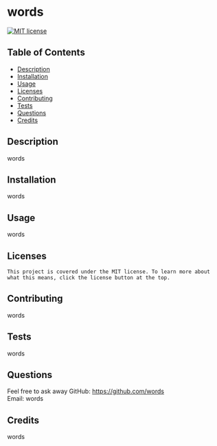 # words

  [![MIT license](https://img.shields.io/badge/License-MIT-blue.svg)](https://lbesson.mit-license.org/)

  ## Table of Contents
  * [Description](#description)
  * [Installation](#installation)
  * [Usage](#usage)
  * [Licenses](#licenses)
  * [Contributing](#contributing)
  * [Tests](#tests)
  * [Questions](#questions)
  * [Credits](#credits)

  ## Description
  words

  ## Installation
  words

  ## Usage
  words

  ## Licenses
    This project is covered under the MIT license. To learn more about what this means, click the license button at the top.

  ## Contributing
  words

  ## Tests
  words

  ## Questions
  Feel free to ask away 
  GitHub: https://github.com/words  
  Email: words

  ## Credits
  words